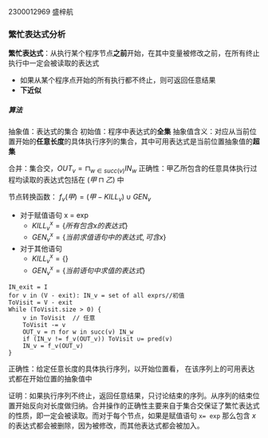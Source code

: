 2300012969 盛梓航
### 繁忙表达式分析
**繁忙表达式**：从执行某个程序节点**之前**开始，在其中变量被修改之前，在所有终止执行中一定会被读取的表达式
- 如果从某个程序点开始的所有执行都不终止，则可返回任意结果
- **下近似**
##### 算法
抽象值：表达式的集合 
初始值：程序中表达式的**全集**
抽象值含义：对应从当前位置开始的**任意长度**的具体执行序列的集合，其中可用表达式是当前位置抽象值的**超集** 

合并：集合交，$OUT_v=\sqcap_{w\in succ(v)}IN_w$
	正确性：甲乙所包含的任意具体执行过程均读取的表达式包括在 $(甲\sqcap 乙)$ 中

节点转换函数：
$f_v(甲)=(甲-KILL_v)\cup GEN_v$ 
- 对于赋值语句 x = exp
	- $KILL_v^x=\{所有包含x的表达式\}$
	- $GEN_v^x=\{当前求值语句中的表达式,可含x\}$
- 对于其他语句
	- $KILL_v^x=\{\}$
	- $GEN_v^x=\{当前语句中求值的表达式\}$
```
IN_exit = I
for v in (V - exit): IN_v = set of all exprs//初值
ToVisit = V - exit 
While (ToVisit.size > 0) {
	v in ToVisit  // 任意
	ToVisit -= v
	OUT_v = ⊓ for w in succ(v) IN_w
	if (IN_v != f_v(OUT_v)) ToVisit ∪= pred(v)
	IN_v = f_v(OUT_v)
}
```
正确性：给定任意长度的具体执行序列，以开始位置看， 在该序列上的可用表达式都在开始位置的抽象值中

证明：如果执行序列不终止，返回任意结果，只讨论结束的序列。从序列的结束位置开始反向对长度做归纳。合并操作的正确性主要来自于集合交保证了繁忙表达式的性质，即一定会被读取。而对于每个节点，如果是赋值语句 `x= exp` 那么包含 $x$ 的表达式都会被删除，因为被修改，而其他表达式都会被加入。